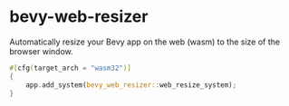 # bevy-web-resizer

Automatically resize your Bevy app on the web (wasm) to the size of the browser window.

```rust
#[cfg(target_arch = "wasm32")]
{
    app.add_system(bevy_web_resizer::web_resize_system);
}
```


